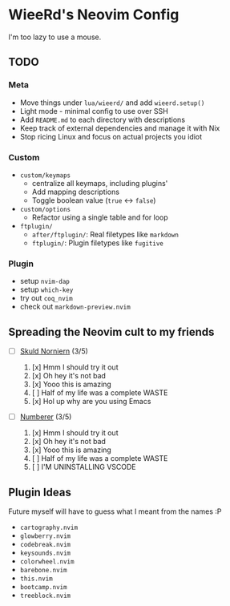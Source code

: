 # WieeRd's Neovim Config

I'm too lazy to use a mouse.

## TODO

### Meta

- Move things under `lua/wieerd/` and add `wieerd.setup()`
- Light mode - minimal config to use over SSH
- Add `README.md` to each directory with descriptions
- Keep track of external dependencies and manage it with Nix
- Stop ricing Linux and focus on actual projects you idiot

### Custom

- `custom/keymaps`
	+ centralize all keymaps, including plugins'
	+ Add mapping descriptions
	+ Toggle boolean value (`true` ↔ `false`)
- `custom/options`
	+ Refactor using a single table and for loop
- `ftplugin/`
	+ `after/ftplugin/`: Real filetypes like `markdown`
	+ `ftplugin/`: Plugin filetypes like `fugitive`

### Plugin

- setup `nvim-dap`
- setup `which-key`
- try out `coq_nvim`
- check out `markdown-preview.nvim`

## Spreading the Neovim cult to my friends

- [ ] [Skuld Norniern](https://github.com/SkuldNorniern) (3/5)

	1. [x] Hmm I should try it out
	2. [x] Oh hey it's not bad
	3. [x] Yooo this is amazing
	4. [ ] Half of my life was a complete WASTE
	5. [x] Hol up why are you using Emacs

- [ ] [Numberer](https://github.com/ybs1164) (3/5)

	1. [x] Hmm I should try it out
	2. [x] Oh hey it's not bad
	3. [x] Yooo this is amazing
	4. [ ] Half of my life was a complete WASTE
	5. [ ] I'M UNINSTALLING VSCODE

## Plugin Ideas

Future myself will have to guess what I meant from the names :P

- `cartography.nvim`
- `glowberry.nvim`
- `codebreak.nvim`
- `keysounds.nvim`
- `colorwheel.nvim`
- `barebone.nvim`
- `this.nvim`
- `bootcamp.nvim`
- `treeblock.nvim`
